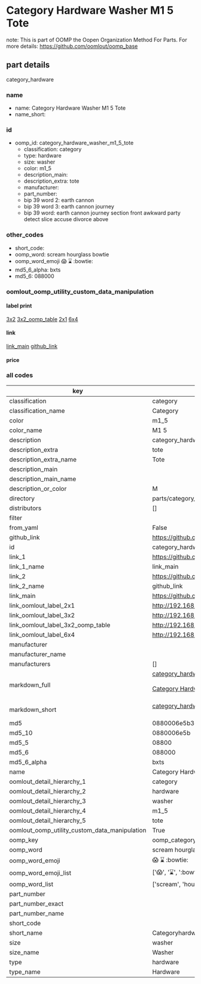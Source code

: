 # Category Hardware Washer M1 5 Tote  

note: This is part of OOMP the Oopen Organization Method For Parts. For more details: https://github.com/oomlout/oomp_base

##  part details



category_hardware

### name
* name: Category Hardware Washer M1 5 Tote
* name_short: 
### id
* oomp_id: category_hardware_washer_m1_5_tote
  * classification: category
  * type: hardware
  * size: washer
  * color: m1_5
  * description_main: 
  * description_extra: tote
  * manufacturer: 
  * part_number: 
  * bip 39 word 2: earth cannon
  * bip 39 word 3: earth cannon journey
  * bip 39 word: earth cannon journey section front awkward party detect slice accuse divorce above

### other_codes
* short_code: 
* oomp_word: scream hourglass bowtie
* oomp_word_emoji :scream: :hourglass: :bowtie:
* md5_6_alpha: bxts
* md5_6: 088000






### oomlout_oomp_utility_custom_data_manipulation
#### label print
[3x2](http://192.168.1.245:1112/?label=oomp%20bxts)
[3x2_oomp_table](http://192.168.1.107:1112/?label=oomp%20bxts)
[2x1](http://192.168.1.242:1112/?label=oomp%20bxts)
[6x4](http://192.168.1.55:1112/?label=oomp%20bxts)    

#### link

[link_main](https://github.com/oomlout/oomlout_oomp_current_version_messy/tree/main/parts/category_hardware_washer_m1_5_tote) [github_link](https://github.com/oomlout/oomlout_oomp_part_src/tree/main/parts/category_hardware_washer_m1_5_tote)                             

#### price







### all codes 
| key | value |  
| --- | --- |  
| classification | category |  
| classification_name | Category |  
| color | m1_5 |  
| color_name | M1 5 |  
| description | category_hardware |  
| description_extra | tote |  
| description_extra_name | Tote |  
| description_main |  |  
| description_main_name |  |  
| description_or_color | M  |  
| directory | parts/category_hardware_washer_m1_5_tote |  
| distributors | [] |  
| filter |  |  
| from_yaml | False |  
| github_link | https://github.com/oomlout/oomlout_oomp_part_src/tree/main/parts/category_hardware_washer_m1_5_tote |  
| id | category_hardware_washer_m1_5_tote |  
| link_1 | https://github.com/oomlout/oomlout_oomp_current_version_messy/tree/main/parts/category_hardware_washer_m1_5_tote |  
| link_1_name | link_main |  
| link_2 | https://github.com/oomlout/oomlout_oomp_part_src/tree/main/parts/category_hardware_washer_m1_5_tote |  
| link_2_name | github_link |  
| link_main | https://github.com/oomlout/oomlout_oomp_current_version_messy/tree/main/parts/category_hardware_washer_m1_5_tote |  
| link_oomlout_label_2x1 | http://192.168.1.242:1112/?label=oomp%20bxts |  
| link_oomlout_label_3x2 | http://192.168.1.245:1112/?label=oomp%20bxts |  
| link_oomlout_label_3x2_oomp_table | http://192.168.1.107:1112/?label=oomp%20bxts |  
| link_oomlout_label_6x4 | http://192.168.1.55:1112/?label=oomp%20bxts |  
| manufacturer |  |  
| manufacturer_name |  |  
| manufacturers | [] |  
| markdown_full | [category_hardware_washer_m1_5_tote](https://github.com/oomlout/oomlout_oomp_current_version_messy/tree/main/parts/category_hardware_washer_m1_5_tote)<br>[](https://github.com/oomlout/oomlout_oomp_current_version_messy/tree/main/parts/category_hardware_washer_m1_5_tote)<br>[Category Hardware Washer M1 5 Tote](https://github.com/oomlout/oomlout_oomp_current_version_messy/tree/main/parts/category_hardware_washer_m1_5_tote)<br><br> |  
| markdown_short | [category_hardware_washer_m1_5_tote](https://github.com/oomlout/oomlout_oomp_current_version_messy/tree/main/parts/category_hardware_washer_m1_5_tote)<br><br> |  
| md5 | 0880006e5b3c7410432eac2af0c85a2b |  
| md5_10 | 0880006e5b |  
| md5_5 | 08800 |  
| md5_6 | 088000 |  
| md5_6_alpha | bxts |  
| name | Category Hardware Washer M1 5 Tote |  
| oomlout_detail_hierarchy_1 | category |  
| oomlout_detail_hierarchy_2 | hardware |  
| oomlout_detail_hierarchy_3 | washer |  
| oomlout_detail_hierarchy_4 | m1_5 |  
| oomlout_detail_hierarchy_5 | tote |  
| oomlout_oomp_utility_custom_data_manipulation | True |  
| oomp_key | oomp_category_hardware_washer_m1_5_tote |  
| oomp_word | scream hourglass bowtie |  
| oomp_word_emoji | :scream: :hourglass: :bowtie: |  
| oomp_word_emoji_list | [':scream:', ':hourglass:', ':bowtie:'] |  
| oomp_word_list | ['scream', 'hourglass', 'bowtie'] |  
| part_number |  |  
| part_number_exact |  |  
| part_number_name |  |  
| short_code |  |  
| short_name | Categoryhardware |  
| size | washer |  
| size_name | Washer |  
| type | hardware |  
| type_name | Hardware |  
